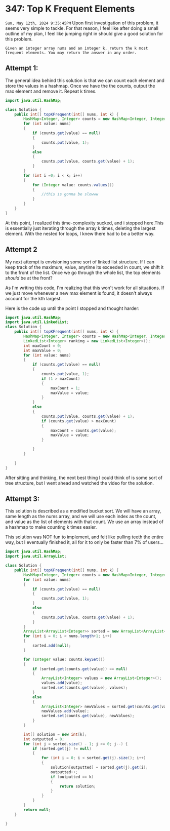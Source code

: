 # 347: Top K Frequent Elements
`Sun, May 12th, 2024 9:35:45PM`
Upon first investigation of this problem, it seems very simple to tackle. For that reason, I feel like after doing a small outline of my plan, I feel like jumping right in should give a good solution for this problem.

```
Given an integer array nums and an integer k, return the k most frequent elements. You may return the answer in any order.
```

## Attempt 1:
The general idea behind this solution is that we can count each element and store the values in a hashmap. Once we have the the counts, output the max element and remove it. Repeat k times.

```java
import java.util.HashMap;

class Solution {
    public int[] topKFrequent(int[] nums, int k) {
        HashMap<Integer, Integer> counts = new HashMap<Integer, Integer>();
        for (int value: nums)
        {
            if (counts.get(value) == null)
            {
                counts.put(value, 1);
            }
            else
            {
                counts.put(value, counts.get(value) + 1);
            }
        }
        for (int i =0; i < k; i++)
        {
            for (Integer value: counts.values())
            {
                //this is gonna be slowww
            }
        }
    }
}
```

At this point, I realized this time-complexity sucked, and i stopped here.This is essentially just iterating through the array k times, deleting the largest element. With the nested for loops, I knew there had to be a better way.

## Attempt 2
My next attempt is envisioning some sort of linked list structure. If I can keep track of the maximum, value, anytime its exceeded in count, we shift it to the front of the list. Once we go through the whole list, the top elements *should* be at the front?

As I'm writing this code, I'm realizing that this won't work for all situations. If we just move whenever a new max element is found, it doesn't always account for the kth largest.

Here is the code up until the point I stopped and thought harder:

```java
import java.util.HashMap;
import java.util.LinkedList;
class Solution {
    public int[] topKFrequent(int[] nums, int k) {
        HashMap<Integer, Integer> counts = new HashMap<Integer, Integer>();
        LinkedList<Integer> ranking = new LinkedList<Integer>();
        int maxCount = 0;
        int maxValue = 0;
        for (int value: nums)
        {
            if (counts.get(value) == null)
            {
                counts.put(value, 1);
                if (1 > maxCount)
                {
                    maxCount = 1;
                    maxValue = value;
                }
            }
            else
            {
                counts.put(value, counts.get(value) + 1);
                if (counts.get(value) > maxCount)
                {
                    maxCount = counts.get(value);
                    maxValue = value;
                }

            }
        }
        
    }
}
```

After sitting and thinking, the next best thing I could think of is some sort of tree structure, but I went ahead and watched the video for the solution.

## Attempt 3:
This solution is described as a modified bucket sort. We will have an array, same length as the nums array, and we will use each index as the count, and value as the list of elements with that count. We use an array instead of a hashmap to make counting k times easier.

This solution was NOT fun to implement, and felt like pulling teeth the entire way, but I eventually finished it, all for it to only be faster than 7% of users...

```java
import java.util.HashMap;
import java.util.ArrayList;

class Solution {
    public int[] topKFrequent(int[] nums, int k) {
        HashMap<Integer, Integer> counts = new HashMap<Integer, Integer>();
        for (int value: nums)
        {
            if (counts.get(value) == null)
            {
                counts.put(value, 1);
            }
            else
            {
                counts.put(value, counts.get(value) + 1);
            }
        }
        ArrayList<ArrayList<Integer>> sorted = new ArrayList<ArrayList<Integer>>();
        for (int i = 0; i < nums.length+1; i++)
        {
            sorted.add(null);
        }

        for (Integer value: counts.keySet())
        {
            if (sorted.get(counts.get(value)) == null)
            {
                ArrayList<Integer> values = new ArrayList<Integer>();
                values.add(value);
                sorted.set(counts.get(value), values);
            }
            else
            {
                ArrayList<Integer> newValues = sorted.get(counts.get(value));
                newValues.add(value);
                sorted.set(counts.get(value), newValues);
            }
        }

        int[] solution = new int[k];
        int outputted = 0;
        for (int j = sorted.size() - 1; j >= 0; j--) {
            if (sorted.get(j) != null)
            {
                for (int i = 0; i < sorted.get(j).size(); i++)
                {
                    solution[outputted] = sorted.get(j).get(i);
                    outputted++;
                    if (outputted == k)
                    {
                        return solution;
                    }
                }
            }
        }
        return null;
    }

}
```

